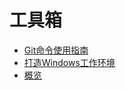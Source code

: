 # 工具箱

- [Git命令使用指南](/工具箱/Git命令使用指南.md)
- [打造Windows工作环境](/工具箱/打造Windows工作环境.md)
- [概览](/工具箱/概览.md)
